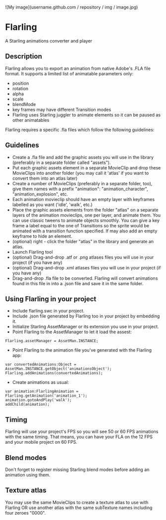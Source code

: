 ![My image](username.github.com / repository / img / image.jpg)





# Flarling
A Starling animations converter and player

## Description
Flarling allows you to export an animation from native Adobe's .FLA file format.
It supports a limited list of animatable parameters only:
- position
- rotation
- alpha
- scale
- blendMode
- key frames may have different Transition modes
- Flarling uses Starling juggler to animate elements so it can be paused as other animatables

Flarling requires a specific .fla files which follow the following guidelines:

## Guidelines

- Create a .fla file and add the graphic assets you will use in the library (preferably in a separate folder called "assets").
- Put each graphic assets element in a separate MovieClip and drop these MovieClips into another folder (you may call it 'atlas' if you want to convert them into an atlas later)
- Create a number of MovieClips (preferably in a separate folder, too), give them names with a prefix "animation": "animation_character", "animation_explosion", etc.
- Each animation movieclip should have an empty layer with keyframes labelled as you want ('idle', 'walk', etc.)
- Place the graphic assets elements from the folder "atlas" on a separate layers of the animation movieclips, one per layer, and animate them. You can use classic tweens to animate objects smoothly. You can give a key frame a label equal to the one of Transitions so the sprite would be animated with a transition function specified. If may also add an empty keyframe to hide an element.
- (optional) right - click the folder "atlas" in the library and generate an atlas.
- Launch Flarling tool
- (optional) Drag-and-drop .atf or .png atlases files you will use in your project (if you have any)
- (optional) Drag-and-drop .xml atlases files you will use in your project (if you have any)
- Drag-and-drop .fla file to be converted. Flarling will convert animations found in this file in into a .json file and save it in the same folder.

## Using Flarling in your project
- Include flarling.swc in your project.
- Include .json file generated by Flarling too in your project by embedding it.
- Initialize Starling AssetManager or its extension you use in your project.
- Point Flarling to the AssetManager to let it load the assest:  
```as3
Flarling.assetManager = AssetMan.INSTANCE;
```
- Point Flarling to the animation file you've generated with the Flarling app:
```as3
var convertedAnimations:Object = AssetMan.INSTANCE.getObject('animationsObject');
Flarling.addAnimations(convertedAnimations);
```
- Create animations as usual:
```as3
var animation:FlarlingAnimation = Flarling.getAnimation('animation_1');
animation.gotoAndPlay('walk');
addChild(animation);
```

## Timing
Flarling will use your project's FPS so you will see 50 or 60 FPS animations with the same timing. That means, you can have your FLA on the 12 FPS and your mobile project on 60 FPS.

## Blend modes
Don't forget to register missing Starling blend modes before adding an animation using them.

## Texture atlas
You may use the same MovieClips to create a texture atlas to use with Flarling OR use another atlas with the same subTexture names including four zeroes "0000".
